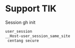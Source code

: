 # Support TIK

Session gh init
```sh
user_session
__Host-user_session_same_site
 centang secure
```
